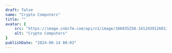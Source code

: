 ```yaml
---
draft: false
name: "Crypto Computers"
title: ""
avatar: {
    src: "https://image.cnbcfm.com/api/v1/image/106835258-1612439126013-gettyimages-1230723494-ROMANIA_CRYPTO.jpeg?v=1628629491",
    alt: "Crypto Computers"
}
publishDate: "2024-06-14 00:03"
---
```

